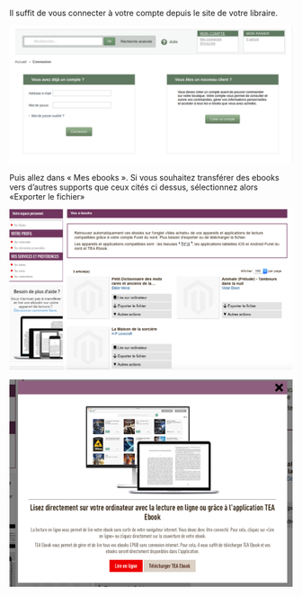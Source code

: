 Il suffit de vous connecter à votre compte depuis le site de votre libraire.

![](/images/telecharger-ordinateur-1.png)

Puis allez dans « Mes ebooks ». Si vous souhaitez transférer des ebooks vers d’autres supports que ceux cités ci dessus, sélectionnez alors «Exporter le fichier»

![](/images/telecharger-ordinateur-2.png)

![](/images/telecharger-ordinateur-3.png)
